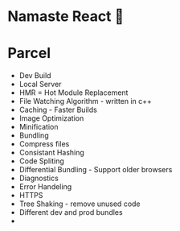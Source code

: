 # Namaste React 🚀

# Parcel

- Dev Build
- Local Server
- HMR = Hot Module Replacement
- File Watching Algorithm - written in c++
- Caching - Faster Builds
- Image Optimization
- Minification
- Bundling
- Compress files
- Consistant Hashing
- Code Spliting
- Differential Bundling - Support older browsers
- Diagnostics
- Error Handeling
- HTTPS
- Tree Shaking - remove unused code
- Different dev and prod bundles
-
